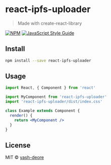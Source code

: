# react-ipfs-uploader

> Made with create-react-library

[![NPM](https://img.shields.io/npm/v/react-ipfs-uploader.svg)](https://www.npmjs.com/package/react-ipfs-uploader) [![JavaScript Style Guide](https://img.shields.io/badge/code_style-standard-brightgreen.svg)](https://standardjs.com)

## Install

```bash
npm install --save react-ipfs-uploader
```

## Usage

```jsx
import React, { Component } from 'react'

import MyComponent from 'react-ipfs-uploader'
import 'react-ipfs-uploader/dist/index.css'

class Example extends Component {
  render() {
    return <MyComponent />
  }
}
```

## License

MIT © [yash-deore](https://github.com/yash-deore)
